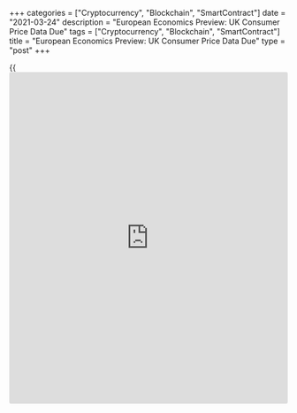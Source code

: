 +++
categories = ["Cryptocurrency", "Blockchain", "SmartContract"]
date = "2021-03-24"
description = "European Economics Preview: UK Consumer Price Data Due"
tags = ["Cryptocurrency", "Blockchain", "SmartContract"]
title = "European Economics Preview: UK Consumer Price Data Due"
type = "post"
+++

{{<iframe id="large-banner" src="https://www.bounty.group/#slide=6.0" width="100%" height="600" scrolling="no" style="border: 0px solid rgb(216, 221, 230); border-radius: 3px;">}}

Consumer and producer prices from the UK and flash Purchasing Managers'
survey results from the euro area are due on Wednesday, headlining a
busy day for the European economic [news](https://www.letsplayfx.com/blog/forex-news-website/).

At 3.00 am ET, the Office for National Statistics releases UK consumer
and producer prices for February. Inflation is forecast to rise
marginally to 0.8 percent from 0.7 percent in January.

Economists expect UK output prices to climb 0.3 percent annually,
reversing a 0.2 percent fall in January. Input price inflation is seen
doubling to 2.6 percent from 1.3 percent in the prior month.

At 4.15 am ET, IHS Markit releases France flash composite PMI data for
March. Economists forecast the composite output index to rise to 47.2
from 47.0 in February.

At 4.30 am ET, Germany's flash composite PMI survey results are due. The
index is seen rising to 51.6 in March from 51.1 a month ago.

Half an hour later, Eurozone flash PMI data is due. Economists expect
the index to advance to 49.1 in March from 48.8 in the previous month.

At 5.30 am ET, IHS Markit publishes UK flash composite PMI survey
results.  
  
At 9.30 am ET, the Czech National Bank announces its interest rate
decision. The bank is expected to hold its key rate at 0.25 percent.

For comments and feedback [contact](https://www.playgroundfx.com/contact/): editorial@rtt[news](https://www.letsplayfx.com/blog/forex-news-website/).com

[Economic News][1]

 **What parts of the world are seeing the best (and worst) economic
performances lately? Click[here][2] to check out our [Econ Scorecard][2]
and find out! See up-to-the-moment [ranking](https://www.playgroundfx.com/blog/crypto-exchange-ranking/)s for the best and worst
performers in [GDP][3], [unemployment rate][4], [inflation][2] and much
more.**

   1. www.rtt[news](https://www.letsplayfx.com/blog/forex-news-website/).com/Content/EconomicNews.aspx
   2. www.rtt[news](https://www.letsplayfx.com/blog/forex-news-website/).com/economic-scorecard/world-rank/CPI/highest-performance.aspx
   3. www.rtt[news](https://www.letsplayfx.com/blog/forex-news-website/).com/economic-scorecard/world-rank/GDP/highest-performance.aspx
   4. www.rtt[news](https://www.letsplayfx.com/blog/forex-news-website/).com/economic-scorecard/world-rank/unemployment-rate/lowest-performance.aspx